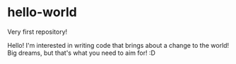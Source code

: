 # hello-world
Very first repository!

Hello!
 I'm interested in writing code that brings about a change to the world! 
 Big dreams, but that's what you need to aim for! :D 
